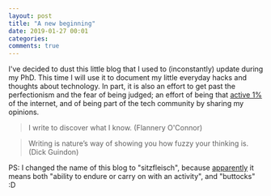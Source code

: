 ```yaml
---
layout: post
title: "A new beginning"
date: 2019-01-27 00:01
categories:
comments: true
---
```


I've decided to dust this little blog that I used to (inconstantly) update during my PhD.
This time I will use it to document my little everyday hacks and
thoughts about technology.
In part, it is also an effort to get past the perfectionism and the fear of being judged;
an effort of being that [active 1%][one-percent] of the internet,
and of being part of the tech community by sharing my opinions.


> I write to discover what I know.
>       (Flannery O'Connor)

> Writing is nature’s way of showing you how fuzzy your thinking is.
>       (Dick Guindon)


PS: I changed the name of this blog to "sitzfleisch", because [apparently][sitzfleisch-def]
it means both "ability to endure or carry on with an activity", and "buttocks" :D


 [one-percent]: https://en.wikipedia.org/wiki/1%25_rule_(Internet_culture)
 [sitzfleisch-def]: https://en.wiktionary.org/wiki/Sitzfleisch
